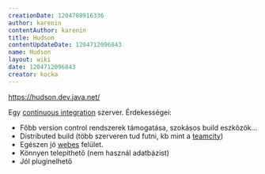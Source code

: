 ```yaml
---
creationDate: 1204708916336 
author: karenin 
contentAuthor: karenin 
title: Hudson 
contentUpdateDate: 1204712096843 
name: Hudson 
layout: wiki 
date: 1204712096843 
creator: kocka 
---
```

https://hudson.dev.java.net/

Egy [continuous integration](Continuous%20Integration.html) szerver. Érdekességei:

*   Főbb version control rendszerek támogatása, szokásos build eszközök...
*   Distributed build (több szerveren tud futni, kb mint a [teamcity](teamcity.html))
*   Egészen jó [webes](webapp.html) felület.
*   Könnyen telepíthető (nem használ adatbázist)
*   Jól pluginelhető




